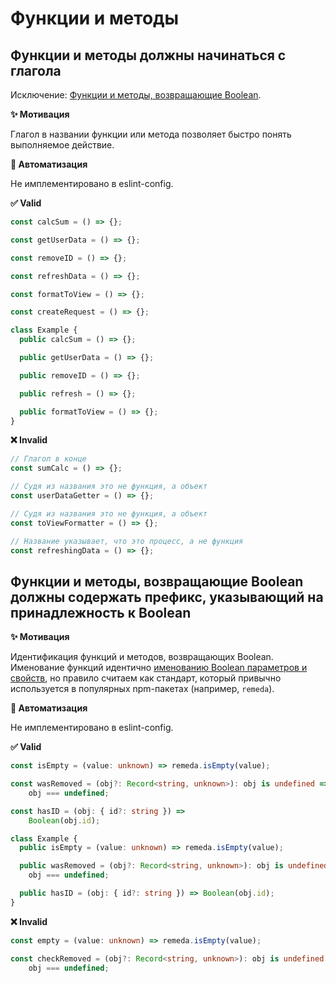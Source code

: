 # Функции и методы

## Функции и методы должны начинаться с глагола

Исключение: [Функции и методы, возвращающие Boolean](#функции-и-методы-возвращающие-boolean-должны-содержать-префикс-указывающий-на-принадлежность-к-boolean).

**✨ Мотивация**

Глагол в названии функции или метода позволяет быстро понять выполняемое действие.

**🤖 Автоматизация**

Не имплементировано в eslint-config.

**✅ Valid**

```ts
const calcSum = () => {};

const getUserData = () => {};

const removeID = () => {};

const refreshData = () => {};

const formatToView = () => {};

const createRequest = () => {};
```

```ts
class Example {
  public calcSum = () => {};

  public getUserData = () => {};

  public removeID = () => {};

  public refresh = () => {};

  public formatToView = () => {};
}
```

**❌ Invalid**
```ts
// Глагол в конце
const sumCalc = () => {};

// Судя из названия это не функция, а объект
const userDataGetter = () => {};

// Судя из названия это не функция, а объект
const toViewFormatter = () => {};

// Название указывает, что это процесс, а не функция
const refreshingData = () => {};
```

## Функции и методы, возвращающие Boolean должны содержать префикс, указывающий на принадлежность к Boolean

**✨ Мотивация**

Идентификация функций и методов, возвращающих Boolean.
Именование функций идентично [именованию Boolean параметров и свойств](./props), 
но правило считаем как стандарт, который привычно используется в популярных npm-пакетах (например, `remeda`).

**🤖 Автоматизация**

Не имплементировано в eslint-config.

**✅ Valid**

```ts
const isEmpty = (value: unknown) => remeda.isEmpty(value);

const wasRemoved = (obj?: Record<string, unknown>): obj is undefined =>
    obj === undefined;

const hasID = (obj: { id?: string }) =>
    Boolean(obj.id);
```

```ts
class Example {
  public isEmpty = (value: unknown) => remeda.isEmpty(value);

  public wasRemoved = (obj?: Record<string, unknown>): obj is undefined =>
    obj === undefined;

  public hasID = (obj: { id?: string }) => Boolean(obj.id);
}
```

**❌ Invalid**

```ts
const empty = (value: unknown) => remeda.isEmpty(value);

const checkRemoved = (obj?: Record<string, unknown>): obj is undefined =>
    obj === undefined;
```

